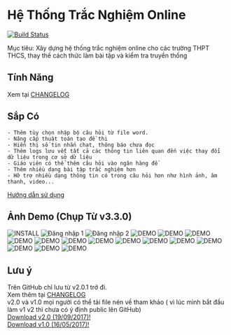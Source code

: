 # Hệ Thống Trắc Nghiệm Online
[![Build Status](https://travis-ci.org/meesudzu/trac-nghiem-online.svg?branch=master)](https://travis-ci.org/meesudzu/trac-nghiem-online)

Mục tiêu: Xây dựng hệ thống trắc nghiệm online cho các trường THPT THCS, thay thế cách thức làm bài tập và kiểm tra truyền thống
## Tính Năng
Xem tại [CHANGELOG](CHANGELOG.md)<br />
## Sắp Có

	- Thêm tùy chọn nhập bộ câu hỏi từ file word.
	- Nâng cấp thuật toán tạo đề thi
	- Hiển thị số tin nhắn chat, thông báo chưa đọc
	- Thêm logs lưu vết tất cả các thông tin liên quan đến việc thay đổi dữ liệu trong cơ sở dữ liệu
	- Giáo viên có thể thêm câu hỏi vào ngân hàng đề
	- Thêm nhiều dạng bài tập trắc nghiệm hơn
	- Hỡ trợ nhiều dạng thông tin có trong câu hỏi hơn như hình ảnh, âm thanh, video...
[Hướng dẫn sử dụng](GUIDE.md)
## Ảnh Demo (Chụp Từ v3.3.0)
![INSTALL](demo-images/install.png)
![Đăng nhập 1](demo-images/login-1.PNG)
![Đăng nhập 2](demo-images/login-2.PNG)
![DEMO](demo-images/1.png)
![DEMO](demo-images/4.1.png)
![DEMO](demo-images/4.2.png)
![DEMO](demo-images/4.3.png)
![DEMO](demo-images/2.png)
![DEMO](demo-images/3.png)
![DEMO](demo-images/5.png)
![DEMO](demo-images/6.png)
![DEMO](demo-images/7.png)
![DEMO](demo-images/8.png)
![DEMO](demo-images/9.png)
![DEMO](demo-images/10.png)
![DEMO](demo-images/11.png)
![DEMO](demo-images/12.png)
## Lưu ý
Trên GitHub chỉ lưu từ v2.0.1 trở đi.<br />
Xem thêm tại [CHANGELOG](CHANGELOG.md)<br />
v2.0 và v1.0 mọi người có thể tải file nén về tham khảo ( vì lúc mình bắt đầu làm v1 v2 thì chưa có ý định public lên GitHub)<br />
[Download v2.0 (19/09/2017)!](https://drive.google.com/file/d/0B2XjHVJwd5PSbWhXZWdOcDgyYXM/view?usp=sharing)<br />
[Download v1.0 (16/05/2017)!](https://drive.google.com/file/d/0B2XjHVJwd5PSejNmN0FfR0N1Tms/view?usp=sharing)
